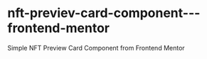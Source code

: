 # nft-previev-card-component---frontend-mentor
Simple NFT Preview Card Component from Frontend Mentor
